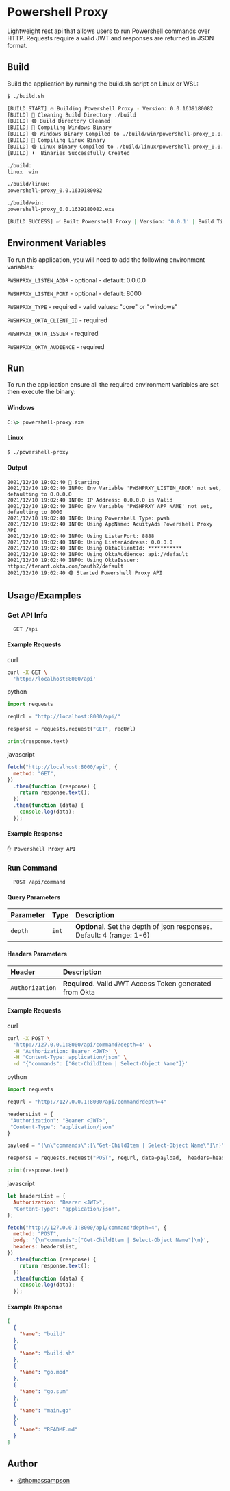 # Powershell Proxy

Lightweight rest api that allows users to run Powershell commands over HTTP. Requests require a valid JWT and responses are returned in JSON format.

## Build

Build the application by running the build.sh script on Linux or WSL:

```bash
$ ./build.sh

[BUILD START] 🔥 Building Powershell Proxy - Version: 0.0.1639180082
[BUILD] 🔵 Cleaning Build Directory ./build
[BUILD] 🟢 Build Directory Cleaned
[BUILD] 🔵 Compiling Windows Binary
[BUILD] 🟢 Windows Binary Compiled to ./build/win/powershell-proxy_0.0.1639180082
[BUILD] 🔵 Compiling Linux Binary
[BUILD] 🟢 Linux Binary Compiled to ./build/linux/powershell-proxy_0.0.1639180082
[BUILD] ⬇️  Binaries Successfully Created

./build:
linux  win

./build/linux:
powershell-proxy_0.0.1639180082

./build/win:
powershell-proxy_0.0.1639180082.exe

[BUILD SUCCESS] ✅ Built Powershell Proxy | Version: '0.0.1' | Build Time: '1 sec'
```

## Environment Variables

To run this application, you will need to add the following environment variables:

`PWSHPRXY_LISTEN_ADDR` - optional - default: 0.0.0.0

`PWSHPRXY_LISTEN_PORT` - optional - default: 8000

`PWSHPRXY_TYPE` - required - valid values: "core" or "windows"

`PWSHPRXY_OKTA_CLIENT_ID` - required

`PWSHPRXY_OKTA_ISSUER` - required

`PWSHPRXY_OKTA_AUDIENCE` - required

## Run

To run the application ensure all the required environment variables are set then execute the binary:

#### Windows

```cmd
C:\> powershell-proxy.exe
```

#### Linux

```bash
$ ./powershell-proxy
```

#### Output

```
2021/12/10 19:02:40 🔵 Starting
2021/12/10 19:02:40 INFO: Env Variable 'PWSHPRXY_LISTEN_ADDR' not set, defaulting to 0.0.0.0
2021/12/10 19:02:40 INFO: IP Address: 0.0.0.0 is Valid
2021/12/10 19:02:40 INFO: Env Variable 'PWSHPRXY_APP_NAME' not set, defaulting to 8000
2021/12/10 19:02:40 INFO: Using Powershell Type: pwsh
2021/12/10 19:02:40 INFO: Using AppName: AcuityAds Powershell Proxy API
2021/12/10 19:02:40 INFO: Using ListenPort: 8888
2021/12/10 19:02:40 INFO: Using ListenAddress: 0.0.0.0
2021/12/10 19:02:40 INFO: Using OktaClientId: ***********
2021/12/10 19:02:40 INFO: Using OktaAudience: api://default
2021/12/10 19:02:40 INFO: Using OktaIssuer: https://tenant.okta.com/oauth2/default
2021/12/10 19:02:40 🟢 Started Powershell Proxy API
```

## Usage/Examples

### Get API Info

```http
  GET /api
```

#### Example Requests

curl

```bash
curl -X GET \
  'http://localhost:8000/api'
```

python

```python
import requests

reqUrl = "http://localhost:8000/api/"

response = requests.request("GET", reqUrl)

print(response.text)
```

javascript

```js
fetch("http://localhost:8000/api", {
  method: "GET",
})
  .then(function (response) {
    return response.text();
  })
  .then(function (data) {
    console.log(data);
  });
```

#### Example Response

```
✋ Powershell Proxy API
```

### Run Command

```http
  POST /api/command
```

#### Query Parameters

| Parameter | Type  | Description                                                            |
| :-------- | :---- | :--------------------------------------------------------------------- |
| `depth`   | `int` | **Optional**. Set the depth of json responses. Default: 4 (range: 1-6) |

#### Headers Parameters

| Header          | Description                                              |
| :-------------- | :------------------------------------------------------- |
| `Authorization` | **Required**. Valid JWT Access Token generated from Okta |

#### Example Requests

curl

```bash
curl -X POST \
  'http://127.0.0.1:8000/api/command?depth=4' \
  -H 'Authorization: Bearer <JWT>' \
  -H 'Content-Type: application/json' \
  -d '{"commands": ["Get-ChildItem | Select-Object Name"]}'
```

python

```python
import requests

reqUrl = "http://127.0.0.1:8000/api/command?depth=4"

headersList = {
 "Authorization": "Bearer <JWT>",
 "Content-Type": "application/json"
}

payload = "{\n\"commands\":[\"Get-ChildItem | Select-Object Name\"]\n}"

response = requests.request("POST", reqUrl, data=payload,  headers=headersList)

print(response.text)
```

javascript

```javascript
let headersList = {
  Authorization: "Bearer <JWT>",
  "Content-Type": "application/json",
};

fetch("http://127.0.0.1:8000/api/command?depth=4", {
  method: "POST",
  body: '{\n"commands":["Get-ChildItem | Select-Object Name"]\n}',
  headers: headersList,
})
  .then(function (response) {
    return response.text();
  })
  .then(function (data) {
    console.log(data);
  });
```

#### Example Response

```json
[
  {
    "Name": "build"
  },
  {
    "Name": "build.sh"
  },
  {
    "Name": "go.mod"
  },
  {
    "Name": "go.sum"
  },
  {
    "Name": "main.go"
  },
  {
    "Name": "README.md"
  }
]
```

## Author

- [@thomassampson](https://www.github.com/thomassampson)
